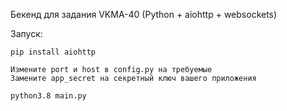 Бекенд для задания VKMA-40 (Python + aiohttp + websockets)

Запуск:
```
pip install aiohttp 
```

```
Измените port и host в config.py на требуемые
Замените app_secret на секретный ключ вашего приложения
```

```
python3.8 main.py
```
